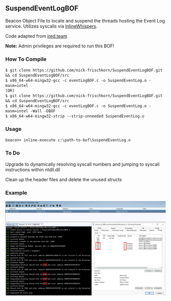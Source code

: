 ## SuspendEventLogBOF

Beacon Object File to locate and suspend the threads hosting the Event Log service. Utilizes syscalls via [InlineWhispers](https://github.com/outflanknl/InlineWhispers).

Code adapted from [ired.team](https://www.ired.team/offensive-security/defense-evasion/disabling-windows-event-logs-by-suspending-eventlog-service-threads)

**Note:** Admin privileges are required to run this BOF!

### How To Compile
```
$ git clone https://github.com/nick-frischkorn/SuspendEventLogBOF.git && cd SuspendEventLogBOF/src
$ x86_64-w64-mingw32-gcc -c eventLogBOF.c -o SuspendEventLog.o -masm=intel
[OR]
$ git clone https://github.com/nick-frischkorn/SuspendEventLogBOF.git && cd SuspendEventLogBOF/src
$ x86_64-w64-mingw32-gcc -c eventLogBOF.c -o SuspendEventLog.o -masm=intel -Wall -DBOF
$ x86_64-w64-mingw32-strip --strip-unneeded SuspendEventLog.o
```
### Usage
```
beacon> inline-execute c:\path-to-bof\SuspendEventLog.o
```
### To Do
Upgrade to dynamically resolving syscall numbers and jumping to syscall instructions within ntdll.dll

Clean up the header files and delete the unused structs

### Example
![after](images/after.png)
